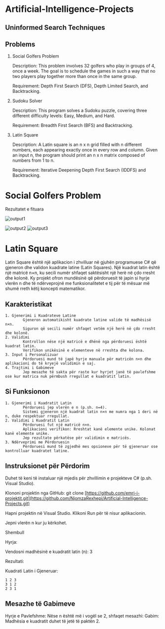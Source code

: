 # Artificial-Intelligence-Projects

## Uninformed Search Techniques

## Problems 

1. Social Golfers Problem 

    Description: This problem involves 32 golfers who play in groups of 4, once a week. The goal is to schedule the games in such a way that no two players play together more than once in the same group.

    Requirement: Depth First Search (DFS), Depth Limited Search, and Backtracking.
3. Sudoku Solver

    Description: This program solves a Sudoku puzzle, covering three different difficulty levels: Easy, Medium, and Hard.

    Requirement: Breadth First Search (BFS) and Backtracking.
5. Latin Square

    Description: A Latin square is an n x n grid filled with n different numbers, each appearing exactly once in every row and column. Given an input n, the program should print an n x n matrix composed of numbers from 1 to     n.

   Requirement: Iterative Deepening Depth First Search (IDDFS) and Backtracking.
#  Social Golfers Problem

Rezultatet e fituara

![output1](https://github.com/user-attachments/assets/ba2a6a4b-c943-464e-9941-e63d3f2c8752)

![output2](https://github.com/user-attachments/assets/08be3ee6-7a1e-4b66-882e-1fddf98acf66)
![output3](https://github.com/user-attachments/assets/5000dbed-d355-489f-9a13-30e99ec11d8b)

# Latin Square

Latin Square është një aplikacion i zhvilluar në gjuhën programuese C# që gjeneron dhe validon kuadrate latine (Latin Squares). Një kuadrat latin është një matricë n×n, ku secili numër shfaqet saktësisht një herë në çdo rresht dhe kolonë. Ky projekt ofron mundësinë që përdoruesit të japin si hyrje vlerën n dhe të ndërveprojnë me funksionalitetet e tij për të mësuar më shumë rreth këtij koncepti matematikor.

## Karakteristikat
    1. Gjenerimi i Kuadrateve Latine
            Gjeneron automatikisht kuadrate latine valide të madhësisë n×n.
            Siguron që secili numër shfaqet vetëm një herë në çdo rresht dhe kolonë.
    2. Validimi
            Kontrollon nëse një matricë e dhënë nga përdoruesi është kuadrat latin.
            Verifikon unikësinë e elementeve në rreshta dhe kolona.
    3. Input i Personalizuar
            Përdoruesi mund të japë hyrje manuale për matricën n×n dhe aplikacioni do të kryejë validimin e saj.
    4. Trajtimi i Gabimeve
            Jep mesazhe të sakta për raste kur hyrjet janë të pavlefshme ose kur matrica nuk përmbush rregullat e kuadratit latin.

## Si Funksionon
    1. Gjenerimi i Kuadratit Latin
            Përdoruesi jep vlerën e n (p.sh. n=4).
            Sistemi gjeneron një kuadrat latin n×n me numra nga 1 deri në n, duke respektuar rregullat.
    2. Validimi i Kuadratit Latin
            Përdoruesi fut një matricë n×n.
            Aplikacioni verifikon: Rreshtat kanë elemente unike. Kolonat kanë elemente unike.
            Jep rezultate përkatëse për validimin e matricës.
    3. Ndërveprimi me Përdoruesin
            Përdoruesi mund të zgjedhë mes opsioneve për të gjeneruar ose kontrolluar kuadratet latine.

## Instruksionet për Përdorim
Duhet të keni të instaluar një mjedis për zhvillimin e projekteve C# (p.sh. Visual Studio).

Klononi projektin nga GitHub: git clone [https://github.com/emri-i-projektit.git](https://github.com/NjomzaRexhepi/Artificial-Intelligence-Projects.git)

Hapni projektin në Visual Studio. Klikoni Run për të nisur aplikacionin.

Jepni vlerën n kur ju kërkohet.

Shembull

Hyrja:

Vendosni madhësinë e kuadratit latin (n): 3

Rezultati:

Kuadrati Latin i Gjeneruar:
```
1 2 3
3 1 2
2 3 1
```
## Mesazhe të Gabimeve
Hyrje e Pavlefshme:
Nëse n është më i vogël se 2, shfaqet mesazhi:
Gabim: Madhësia e kuadratit duhet të jetë të paktën 2.
